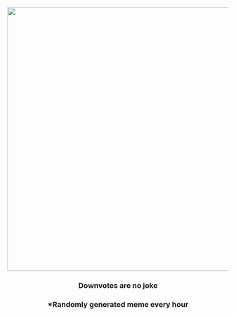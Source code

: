 <p align="center">
        <img src="https://i.redd.it/rzr17zuqwxb91.jpg" width="600" height="600">
        </p>
        <h3 align="center">Downvotes are no joke</h3>
        <h3 align="center">*Randomly generated meme every hour</h3>
    